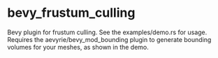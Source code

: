 # bevy_frustum_culling

Bevy plugin for frustum culling. See the examples/demo.rs for usage. Requires the aevyrie/bevy_mod_bounding plugin to generate bounding volumes for your meshes, as shown in the demo.
